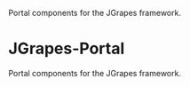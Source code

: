 Portal components for the JGrapes framework.

JGrapes-Portal
==============

Portal components for the JGrapes framework.
